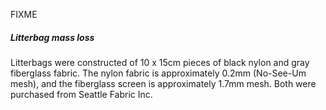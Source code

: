 FIXME

##### Litterbag mass loss

Litterbags were constructed of 10 x 15cm pieces of black nylon and gray
fiberglass fabric. The nylon fabric is approximately 0.2mm (No-See-Um
mesh), and the fiberglass screen is approximately 1.7mm mesh. Both were
purchased from Seattle Fabric Inc.
